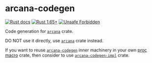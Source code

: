 arcana-codegen
==============

[![Rust docs](https://docs.rs/arcana-codegen/badge.svg "Rust docs")](https://docs.rs/arcana-codegen)
[![Rust 1.65+](https://img.shields.io/badge/rustc-1.65+-lightgray.svg "Rust 1.65+")](https://blog.rust-lang.org/2022/11/03/Rust-1.65.0.html)
[![Unsafe Forbidden](https://img.shields.io/badge/unsafe-forbidden-success.svg "Unsafe forbidden")](https://github.com/rust-secure-code/safety-dance)

Code generation for [`arcana`] crate.

DO NOT use it directly, use [`arcana`] crate instead. 

If you want to reuse [`arcana-codegen`] inner machinery in your own [proc macro][1] crate, then consider to use [`arcana-codegen-impl`] crate.




[`arcana`]: https://docs.rs/arcana
[`arcana-codegen`]: https://docs.rs/arcana-codegen
[`arcana-codegen-impl`]: https://docs.rs/arcana-codegen-impl

[1]: https://doc.rust-lang.org/reference/procedural-macros.html
